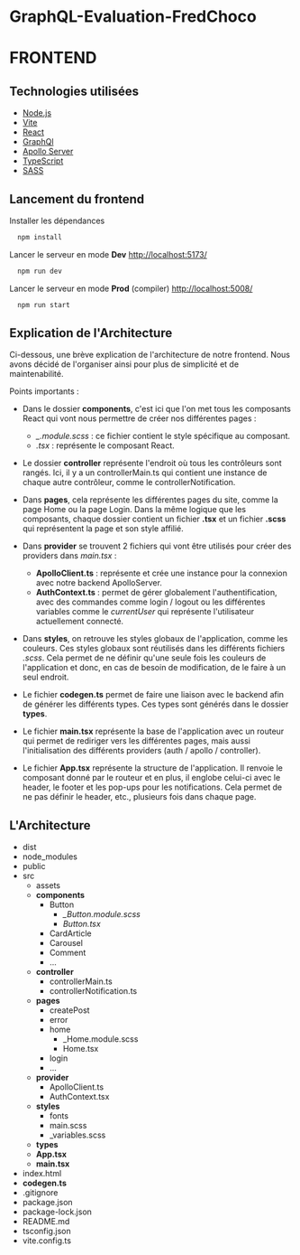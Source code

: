 # GraphQL-Evaluation-FredChoco
# FRONTEND

## Technologies utilisées
- [Node.js](https://nodejs.org/en)
- [Vite](https://vitejs.dev/)
- [React](https://fr.react.dev/)
- [GraphQl](https://graphql.org/)
- [Apollo Server](https://www.apollographql.com/docs/apollo-server/)
- [TypeScript](https://www.typescriptlang.org/)
- [SASS](https://sass-lang.com/)

## Lancement du frontend
Installer les dépendances

```bash
  npm install
```

Lancer le serveur en mode **Dev** [http://localhost:5173/](http://localhost:5173/)

```bash
  npm run dev
```

Lancer le serveur en mode **Prod** (compiler) [http://localhost:5008/](http://localhost:5008/)

```bash
  npm run start
```

## Explication de l'Architecture
Ci-dessous, une brève explication de l'architecture de notre frontend. Nous avons décidé de l'organiser ainsi pour plus de simplicité et de maintenabilité.

Points importants :

- Dans le dossier **components**, c'est ici que l'on met tous les composants React qui vont nous permettre de créer nos différentes pages :
    - *_<NomDuComposant>.module.scss* : ce fichier contient le style spécifique au composant.
    - *<NomDuComposant>.tsx* : représente le composant React.

- Le dossier **controller** représente l'endroit où tous les contrôleurs sont rangés. Ici, il y a un controllerMain.ts qui contient une instance de chaque autre contrôleur, comme le controllerNotification.

- Dans **pages**, cela représente les différentes pages du site, comme la page Home ou la page Login. Dans la même logique que les composants, chaque dossier contient un fichier **.tsx** et un fichier **.scss** qui représentent la page et son style affilié.

- Dans **provider** se trouvent 2 fichiers qui vont être utilisés pour créer des providers dans *main.tsx* :
    - **ApolloClient.ts** : représente et crée une instance pour la connexion avec notre backend ApolloServer.
    - **AuthContext.ts** : permet de gérer globalement l'authentification, avec des commandes comme login / logout ou les différentes variables comme le *currentUser* qui représente l'utilisateur actuellement connecté.

- Dans **styles**, on retrouve les styles globaux de l'application, comme les couleurs. Ces styles globaux sont réutilisés dans les différents fichiers *.scss*. Cela permet de ne définir qu'une seule fois les couleurs de l'application et donc, en cas de besoin de modification, de le faire à un seul endroit.

- Le fichier **codegen.ts** permet de faire une liaison avec le backend afin de générer les différents types. Ces types sont générés dans le dossier **types**.

- Le fichier **main.tsx** représente la base de l'application avec un routeur qui permet de rediriger vers les différentes pages, mais aussi l'initialisation des différents providers (auth / apollo / controller).

- Le fichier **App.tsx** représente la structure de l'application. Il renvoie le composant donné par le routeur et en plus, il englobe celui-ci avec le header, le footer et les pop-ups pour les notifications. Cela permet de ne pas définir le header, etc., plusieurs fois dans chaque page.



## L'Architecture
- dist                       
- node_modules
- public
- src
    - assets
    - **components**
        - Button
            - *_Button.module.scss*
            - *Button.tsx*
        - CardArticle
        - Carousel
        - Comment
        - ...
    - **controller**
        - controllerMain.ts 
        - controllerNotification.ts
    - **pages**
        - createPost
        - error
        - home
            - _Home.module.scss
            - Home.tsx
        - login
        - ...
    - **provider**
        - ApolloClient.ts
        - AuthContext.tsx
    - **styles**
        - fonts
        - main.scss
        - _variables.scss
    - **types**
    - **App.tsx**
    - **main.tsx**
- index.html
- **codegen.ts**
- .gitignore
- package.json
- package-lock.json
- README.md
- tsconfig.json
- vite.config.ts
